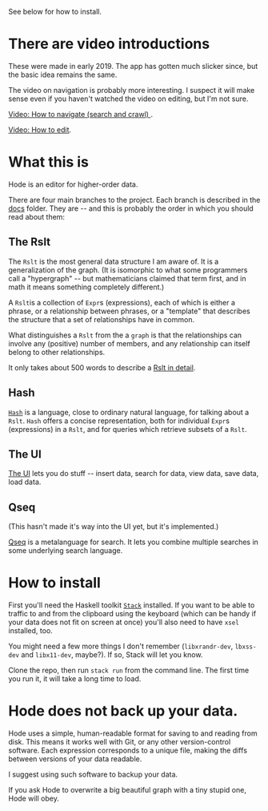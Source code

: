 See below for how to install.

# There are video introductions

These were made in early 2019.
The app has gotten much slicker since,
but the basic idea remains the same.

The video on navigation is probably more interesting.
I suspect it will make sense even if you haven't watched the video on editing,
but I'm not sure.

[Video: How to navigate (search and crawl)
](https://www.youtube.com/watch?v=o6yifYdKlU0).

[Video: How to edit](https://www.youtube.com/watch?v=fuCREbf1m9k).

# What this is

Hode is an editor for higher-order data.

There are four main branches to the project.
Each branch is described in the [docs](docs) folder.
They are -- and this is probably the order in which you should read about them:

## The Rslt

The `Rslt` is the most general data structure I am aware of.
It is a generalization of the graph.
(It is isomorphic to what some programmers call a "hypergraph"
-- but mathematicians claimed that term first,
and in math it means something completely different.)

A `Rslt`is a collection of `Expr`s (expressions),
each of which is either a phrase,
or a relationship between phrases,
or a "template" that describes the structure that a set of relationships have in common.

What distinguishes a `Rslt` from the a `graph`
is that the relationships can involve any (positive) number of members,
and any relationship can itself belong to other relationships.

It only takes about 500 words to describe a
[Rslt in detail](docs/rslt/rslt.md).

## Hash

[`Hash`](docs/hash/the-hash-language.md) is a language,
close to ordinary natural language,
for talking about a `Rslt`.
`Hash` offers a concise representation,
both for individual `Expr`s (expressions) in a `Rslt`,
and for queries which retrieve subsets of a `Rslt`.

## The UI

[The UI](docs/ui.md) lets you do stuff
-- insert data, search for data, view data, save data, load data.

## Qseq

(This hasn't made it's way into the UI yet,
but it's implemented.)

[Qseq](Hode/Qseq/) is a metalanguage for search.
It lets you combine multiple searches in some underlying search language.

# How to install

First you'll need the Haskell toolkit [`Stack`](https://docs.haskellstack.org/en/stable/README/) installed.
If you want to be able to traffic to and from the clipboard using the keyboard
(which can be handy if your data does not fit on screen at once)
you'll also need to have `xsel` installed, too.

You might need a few more things I don't remember
(`libxrandr-dev`, `lbxss-dev` and `libx11-dev`, maybe?).
If so, Stack will let you know.

Clone the repo,
then run `stack run` from the command line.
The first time you run it,
it will take a long time to load.

# Hode does not back up your data.

Hode uses a simple,
human-readable format for saving to and reading from disk.
This means it works well with Git,
or any other version-control software.
Each expression corresponds to a unique file,
making the diffs between versions of your data readable.

I suggest using such software to backup your data.

If you ask Hode to overwrite a big beautiful graph with a tiny stupid one,
Hode will obey.
